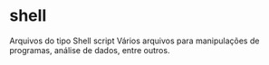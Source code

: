 # shell
Arquivos do tipo Shell script
Vários arquivos para manipulações de programas, análise de dados, entre outros.
